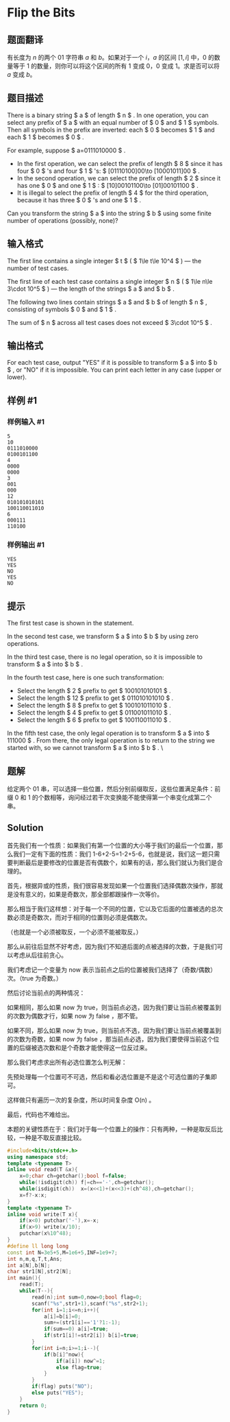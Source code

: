# Flip the Bits

## 题面翻译

有长度为 $n$ 的两个 01 字符串 $a$ 和 $b$。如果对于一个 $i$，$a$ 的区间 $[1,i]$ 中，$0$ 的数量等于 $1$ 的数量，则你可以将这个区间的所有 $1$ 变成 $0$，$0$ 变成 $1$。求是否可以将 $a$ 变成 $b$。

## 题目描述

There is a binary string $ a $ of length $ n $ . In one operation, you can select any prefix of $ a $ with an equal number of $ 0 $ and $ 1 $ symbols. Then all symbols in the prefix are inverted: each $ 0 $ becomes $ 1 $ and each $ 1 $ becomes $ 0 $ .

For example, suppose $ a=0111010000 $ .

- In the first operation, we can select the prefix of length $ 8 $ since it has four $ 0 $ 's and four $ 1 $ 's: $ [01110100]00\to [10001011]00 $ .
- In the second operation, we can select the prefix of length $ 2 $ since it has one $ 0 $ and one $ 1 $ : $ [10]00101100\to [01]00101100 $ .
- It is illegal to select the prefix of length $ 4 $ for the third operation, because it has three $ 0 $ 's and one $ 1 $ .

Can you transform the string $ a $ into the string $ b $ using some finite number of operations (possibly, none)?

## 输入格式

The first line contains a single integer $ t $ ( $ 1\le t\le 10^4 $ ) — the number of test cases.

The first line of each test case contains a single integer $ n $ ( $ 1\le n\le 3\cdot 10^5 $ ) — the length of the strings $ a $ and $ b $ .

The following two lines contain strings $ a $ and $ b $ of length $ n $ , consisting of symbols $ 0 $ and $ 1 $ .

The sum of $ n $ across all test cases does not exceed $ 3\cdot 10^5 $ .

## 输出格式

For each test case, output "YES" if it is possible to transform $ a $ into $ b $ , or "NO" if it is impossible. You can print each letter in any case (upper or lower).

## 样例 #1

### 样例输入 #1

```
5
10
0111010000
0100101100
4
0000
0000
3
001
000
12
010101010101
100110011010
6
000111
110100
```

### 样例输出 #1

```
YES
YES
NO
YES
NO
```

## 提示

The first test case is shown in the statement.

In the second test case, we transform $ a $ into $ b $ by using zero operations.

In the third test case, there is no legal operation, so it is impossible to transform $ a $ into $ b $ .

In the fourth test case, here is one such transformation:

- Select the length $ 2 $ prefix to get $ 100101010101 $ .
- Select the length $ 12 $ prefix to get $ 011010101010 $ .
- Select the length $ 8 $ prefix to get $ 100101011010 $ .
- Select the length $ 4 $ prefix to get $ 011001011010 $ .
- Select the length $ 6 $ prefix to get $ 100110011010 $ .

In the fifth test case, the only legal operation is to transform $ a $ into $ 111000 $ . From there, the only legal operation is to return to the string we started with, so we cannot transform $ a $ into $ b $ .
\

## 题解
给定两个 01 串，可以选择一些位置，然后分别前缀取反，这些位置满足条件：前缀 0 和 1 的个数相等，询问经过若干次变换能不能使得第一个串变化成第二个串。

## Solution
首先我们有一个性质：如果我们有第一个位置的大小等于我们的最后一个位置，那么我们一定有下面的性质：我们 1-6+2-5=1-2+5-6，也就是说，我们这一题只需要判断最后是要修改的位置是否有偶数个，如果有的话，那么我们就认为我们是合理的。

首先，根据异或的性质，我们很容易发现如果一个位置我们选择偶数次操作，那就是没有意义的，如果是奇数次，那全部都跟操作一次等价。

那么相当于我们这样想：对于每一个不同的位置，它以及它后面的位置被选的总次数必须是奇数次，而对于相同的位置则必须是偶数次。

（也就是一个必须被取反，一个必须不能被取反。）

那么从前往后显然不好考虑，因为我们不知道后面的点被选择的次数，于是我们可以考虑从后往前贪心。

我们考虑记一个变量为 now 表示当前点之后的位置被我们选择了（奇数/偶数）次。（true 为奇数。）

然后讨论当前点的两种情况：

如果相同，那么如果 now 为 true，则当前点必选，因为我们要让当前点被覆盖到的次数为偶数才行，如果 now 为 false ，那不管。

如果不同，那么如果 now 为 true，则当前点不选，因为我们要让当前点被覆盖到的次数为奇数，如果 now 为 false ，那当前点必选，因为我们要使得当前这个位置的后缀被选次数和是个奇数才能使得这一位反过来。

那么我们考虑求出所有必选位置怎么判无解：

先预处理每一个位置可不可选，然后和看必选位置是不是这个可选位置的子集即可。

这样做只有遍历一次的复杂度，所以时间复杂度 O(n) 。

最后，代码也不难给出。

本题的关键性质在于：我们对于每一个位置上的操作：只有两种，一种是取反后比较，一种是不取反直接比较。

```cpp
#include<bits/stdc++.h>
using namespace std;
template <typename T>
inline void read(T &x){
    x=0;char ch=getchar();bool f=false;
    while(!isdigit(ch)) f|=ch=='-',ch=getchar();
    while(isdigit(ch))  x=(x<<1)+(x<<3)+(ch^48),ch=getchar();
    x=f?-x:x;
}
template <typename T>
inline void write(T x){
    if(x<0) putchar('-'),x=-x;
    if(x>9) write(x/10);
    putchar(x%10^48);
}
#define ll long long
const int N=3e5+5,M=1e6+5,INF=1e9+7;
int n,m,q,T,t,Ans;
int a[N],b[N];
char str1[N],str2[N];
int main(){
	read(T);
	while(T--){
		read(n);int sum=0,now=0;bool flag=0;
		scanf("%s",str1+1),scanf("%s",str2+1);
		for(int i=1;i<=n;i++){
			a[i]=b[i]=0;
			sum+=(str1[i]=='1'?1:-1);
			if(sum==0) a[i]=true;
			if(str1[i]!=str2[i]) b[i]=true;
		}
		for(int i=n;i>=1;i--){
			if(b[i]^now){
				if(a[i]) now^=1;
				else flag=true;
			}
		}
		if(flag) puts("NO");
		else puts("YES");
	}
    return 0;
}
```